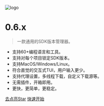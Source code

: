 <!-- _coverpage.md -->

![logo](https://proxy.vmr.us.kg/proxy/https://cdn.jsdelivr.net/gh/moqsien/img_repo@main/vmr_logo_trans.png)

# 0.6.x

> 一款通用的SDK版本管理器。

- 支持60+编程语言和工具。
- 支持对每个项目锁定SDK版本。
- 支持MacOS/Windows/Linux。
- 符合直觉的交互式TUI，用户输入更少。
- 支持代理设置，多线程下载，自定义下载源等。
- 无需插件，开箱即用。
- 更快，更简单，更稳定。

[去点亮Star](https://github.com/gvcgo/version-manager)
[快速开始](/zh-cn/quickstart)